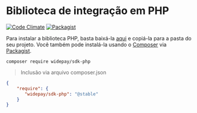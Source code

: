 # Biblioteca de integração em PHP

[![Code Climate](https://codeclimate.com/github/widepay/sdk-php/badges/gpa.svg)](https://codeclimate.com/github/widepay/sdk-php)
[![Packagist](https://img.shields.io/packagist/v/widepay/sdk-php.svg)](https://packagist.org/packages/widepay/sdk-php)

Para instalar a biblioteca PHP, basta baixá-la <a href="https://github.com/widepay/sdk-php" target="_blank">aqui</a> e copiá-la para a pasta do seu projeto. Você também pode instalá-la usando o <a href="https://getcomposer.org" target="_blank">Composer</a> via <a href="https://packagist.org/packages/widepay/sdk-php" target="_blank">Packagist</a>.

`composer require widepay/sdk-php`

> Inclusão via arquivo composer.json

```json
{
    "require": {
       "widepay/sdk-php": "@stable"
    }
}
```
